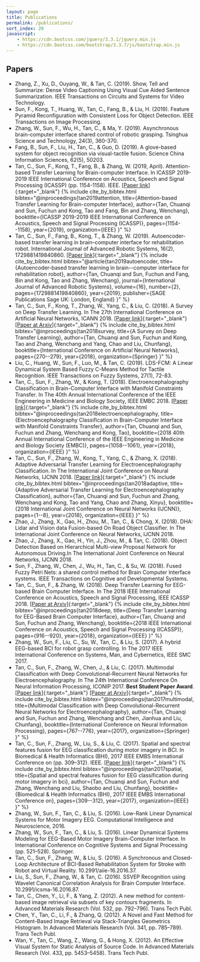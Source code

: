```yaml
---
layout: page
title: Publications
permalink: /publications/
sort_index: 20
javascript:
    - https://cdn.bootcss.com/jquery/3.3.1/jquery.min.js
    - https://cdn.bootcss.com/bootstrap/3.3.7/js/bootstrap.min.js
---
```


Papers
----------------

* Zhang, Z., Xu, D., Ouyang, W., & Tan, C. (2019). Show, Tell and Summarize: Dense Video Captioning Using Visual Cue Aided Sentence Summarization. IEEE Transactions on Circuits and Systems for Video Technology.
* Sun, F., Kong, T., Huang, W., Tan, C., Fang, B., & Liu, H. (2019). Feature Pyramid Reconfiguration with Consistent Loss for Object Detection. IEEE Transactions on Image Processing.
* Zhang, W., Sun, F., Wu, H., Tan, C., & Ma, Y. (2019). Asynchronous brain-computer interface shared control of robotic grasping. Tsinghua Science and Technology, 24(3), 360-370.
* Fang, B., Sun, F., Liu, H., Tan, C., & Guo, D. (2019). A glove-based system for object recognition via visual-tactile fusion. Science China Information Sciences, 62(5), 50203.
* Tan, C., Sun, F., Kong, T., Fang, B., & Zhang, W. (2019, April). Attention-based Transfer Learning for Brain-computer Interface. In ICASSP 2019-2019 IEEE International Conference on Acoustics, Speech and Signal Processing (ICASSP) (pp. 1154-1158). IEEE.
[\[Paper link\]](https://ieeexplore.ieee.org/abstract/document/8683344){:target="_blank"}
{% include cite_by_bibtex.html
bibtex="@inproceedings{tan2019attention,
  title={Attention-based Transfer Learning for Brain-computer Interface},
  author={Tan, Chuanqi and Sun, Fuchun and Kong, Tao and Fang, Bin and Zhang, Wenchang},
  booktitle={ICASSP 2019-2019 IEEE International Conference on Acoustics, Speech and Signal Processing (ICASSP)},
  pages={1154--1158},
  year={2019},
  organization={IEEE}
}" 
%}
* Tan, C., Sun, F., Fang, B., Kong, T., & Zhang, W. (2019). Autoencoder-based transfer learning in brain–computer interface for rehabilitation robot. International Journal of Advanced Robotic Systems, 16(2), 1729881419840860.
[\[Paper link\]](https://journals.sagepub.com/doi/full/10.1177/1729881419840860){:target="_blank"}
{% include cite_by_bibtex.html
bibtex="@article{tan2019autoencoder,
  title={Autoencoder-based transfer learning in brain--computer interface for rehabilitation robot},
  author={Tan, Chuanqi and Sun, Fuchun and Fang, Bin and Kong, Tao and Zhang, Wenchang},
  journal={International Journal of Advanced Robotic Systems},
  volume={16},
  number={2},
  pages={1729881419840860},
  year={2019},
  publisher={SAGE Publications Sage UK: London, England}
}" 
%}
* Tan, C., Sun, F., Kong, T., Zhang, W., Yang, C., & Liu, C. (2018). A Survey on Deep Transfer Learning. In The 27th International Conference on Artificial Neural Networks, ICANN 2018. 
[\[Paper link\]](https://link.springer.com/chapter/10.1007/978-3-030-01424-7_27){:target="_blank"}
[\[Paper at Arxiv\]](https://arxiv.org/abs/1808.01974){:target="_blank"}
{% include cite_by_bibtex.html
bibtex="@inproceedings{tan2018survey,
  title={A Survey on Deep Transfer Learning},
  author={Tan, Chuanqi and Sun, Fuchun and Kong, Tao and Zhang, Wenchang and Yang, Chao and Liu, Chunfang},
  booktitle={International Conference on Artificial Neural Networks},
  pages={270--279},
  year={2018},
  organization={Springer}
}" 
%}
* Liu, C., Huang, W., Sun, F., Luo, M., & Tan, C. (2019). LDS-FCM: A Linear Dynamical System Based Fuzzy C-Means Method for Tactile Recognition. IEEE Transactions on Fuzzy Systems, 27(1), 72-83.
* Tan, C., Sun, F., Zhang, W., & Kong, T. (2018). Electroencephalography Classification in Brain-Computer Interface with Manifold Constraints Transfer. In The 40th Annual International Conference of the IEEE Engineering in Medicine and Biology Society, IEEE EMBC 2018.
[\[Paper link\]](https://ieeexplore.ieee.org/abstract/document/8512507){:target="_blank"}
{% include cite_by_bibtex.html
bibtex="@inproceedings{tan2018electroencephalography,
  title={Electroencephalography Classification in Brain-Computer Interface with Manifold Constraints Transfer},
  author={Tan, Chuanqi and Sun, Fuchun and Zhang, Wenchang and Kong, Tao},
  booktitle={2018 40th Annual International Conference of the IEEE Engineering in Medicine and Biology Society (EMBC)},
  pages={1058--1061},
  year={2018},
  organization={IEEE}
}" 
%}
* Tan, C., Sun, F., Zhang, W., Kong, T., Yang, C., & Zhang, X. (2018). Adaptive Adversarial Transfer Learning for Electroencephalography Classification. In The International Joint Conference on Neural Networks, IJCNN 2018.
[\[Paper link\]](https://ieeexplore.ieee.org/abstract/document/8489116){:target="_blank"}
{% include cite_by_bibtex.html
bibtex="@inproceedings{tan2018adaptive,
  title={Adaptive Adversarial Transfer Learning for Electroencephalography Classification},
  author={Tan, Chuanqi and Sun, Fuchun and Zhang, Wenchang and Kong, Tao and Yang, Chao and Zhang, Xinyu},
  booktitle={2018 International Joint Conference on Neural Networks (IJCNN)},
  pages={1--8},
  year={2018},
  organization={IEEE}
}" 
%}
* Zhao, J., Zhang, X., Gao, H., Zhou, M., Tan, C., & Chong, X. (2018). DHA: Lidar and Vision data Fusion-based On Road Object Classifier. In The International Joint Conference on Neural Networks, IJCNN 2018.
* Zhao, J., Zhang, X., Gao, H., Yin, J., Zhou, M., & Tan, C. (2018). Object Detection Based on Hierarchical Multi-view Proposal Network for Autonomous Driving.In The International Joint Conference on Neural Networks, IJCNN 2018.
* Sun, F., Zhang, W., Chen, J., Wu, H., Tan, C., & Su, W. (2018). Fused Fuzzy Petri Nets: a shared control method for Brain Computer Interface systems. IEEE Transactions on Cognitive and Developmental Systems.
* Tan, C., Sun, F., & Zhang, W. (2018). Deep Transfer Learning for EEG-based Brain Computer Interface. In The 2018 IEEE International Conference on Acoustics, Speech and Signal Processing, IEEE ICASSP 2018.
[\[Paper at Arxiv\]](https://arxiv.org/abs/1808.01752){:target="_blank"}
{% include cite_by_bibtex.html
bibtex="@inproceedings{tan2018deep,
  title={Deep Transfer Learning for EEG-Based Brain Computer Interface},
  author={Tan, Chuanqi and Sun, Fuchun and Zhang, Wenchang},
  booktitle={2018 IEEE International Conference on Acoustics, Speech and Signal Processing (ICASSP)},
  pages={916--920},
  year={2018},
  organization={IEEE}
}" 
%}
* Zhang, W., Sun, F., Liu, C., Su, W., Tan, C., & Liu, S. (2017). A hybrid EEG-based BCI for robot grasp controlling. In The 2017 IEEE International Conference on Systems, Man, and Cybernetics, IEEE SMC 2017.
* Tan, C., Sun, F., Zhang, W., Chen, J., & Liu, C. (2017). Multimodal Classification with Deep Convolutional-Recurrent Neural Networks for Electroencephalography. In The 24th International Conference On Neural Information Processing, ICONIP 2017. **Best Student Paper Award**. 
[\[Paper link\]](https://link.springer.com/chapter/10.1007/978-3-319-70096-0_78){:target="_blank"}
[\[Paper at Arxiv\]](https://arxiv.org/abs/1807.10641){:target="_blank"}
{% include cite_by_bibtex.html 
bibtex="@inproceedings{tan2017multimodal,
  title={Multimodal Classification with Deep Convolutional-Recurrent Neural Networks for Electroencephalography},
  author={Tan, Chuanqi and Sun, Fuchun and Zhang, Wenchang and Chen, Jianhua and Liu, Chunfang},
  booktitle={International Conference on Neural Information Processing},
  pages={767--776},
  year={2017},
  organization={Springer}
}" 
%}
* Tan, C., Sun, F., Zhang, W., Liu, S., & Liu, C. (2017). Spatial and spectral features fusion for EEG classification during motor imagery in BCI. In Biomedical & Health Informatics (BHI), 2017 IEEE EMBS International Conference on (pp. 309–312). IEEE.
[\[Paper link\]](https://ieeexplore.ieee.org/abstract/document/7897267/){:target="_blank"}
{% include cite_by_bibtex.html
bibtex="@inproceedings{tan2017spatial,
  title={Spatial and spectral features fusion for EEG classification during motor imagery in bci},
  author={Tan, Chuanqi and Sun, Fuchun and Zhang, Wenchang and Liu, Shaobo and Liu, Chunfang},
  booktitle={Biomedical \& Health Informatics (BHI), 2017 IEEE EMBS International Conference on},
  pages={309--312},
  year={2017},
  organization={IEEE}
}" 
%}
* Zhang, W., Sun, F., Tan, C., & Liu, S. (2016). Low-Rank Linear Dynamical Systems for Motor Imagery EEG. Computational Intelligence and Neuroscience, 2016.
* Zhang, W., Sun, F., Tan, C., & Liu, S. (2016). Linear Dynamical Systems Modeling for EEG-Based Motor Imagery Brain-Computer Interface. In International Conference on Cognitive Systems and Signal Processing (pp. 521–528). Springer.
* Tan, C., Sun, F., Zhang, W., & Liu, S. (2016). A Synchronous and Closed-Loop Architecture of BCI-Based Rehabilitation System for Stroke with Robot and Virtual Reality. 10.2991/aiie-16.2016.37. 
* Liu, S., Sun, F., Zhang, W., & Tan, C. (2016). SSVEP Recognition using Wavelet Canonical Correlation Analysis for Brain Computer Interface. 10.2991/icsma-16.2016.87. 
* Tan, C., Chen, Y., Li, F., & Yang, Z. (2012). A new method for content-based image retrieval via subsets of key contours fragments. In Advanced Materials Research (Vol. 532, pp. 792–796). Trans Tech Publ.
* Chen, Y., Tan, C., Li, F., & Zhang, Q. (2012). A Novel and Fast Method for Content-Based Image Retrieval via Stack-Triangles Geometrics Histogram. In Advanced Materials Research (Vol. 341, pp. 785–789). Trans Tech Publ.
* Wan, Y., Tan, C., Wang, Z., Wang, G., & Hong, X. (2012). An Effective Visual System for Static Analysis of Source Code. In Advanced Materials Research (Vol. 433, pp. 5453–5458). Trans Tech Publ.


